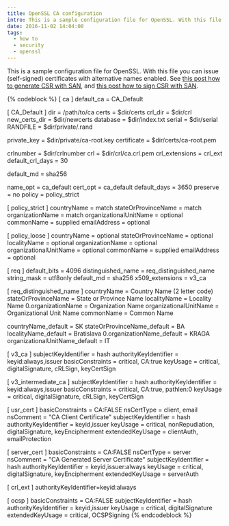 ```yaml
---
title: OpenSSL CA configuration
intro: This is a sample configuration file for OpenSSL. With this file you can issue (self-signed) certificates with alternative names enabled.
date: 2016-11-02 14:04:00
tags:
  - how to
  - security
  - openssl
---
```


This is a sample configuration file for OpenSSL. With this file you can issue (self-signed) certificates with alternative names enabled.
See [this post how to generate CSR with SAN](https://kralik.io/2016/11/07/openssl-generate-csr-with-san), and [this post how to sign CSR with SAN](https://kralio.it/2016/11/07/openssl-sign-csr-with-san).

{% codeblock %}
[ ca ]
default_ca = CA_Default

[ CA_Default ]
dir               = /path/to/ca
certs             = $dir/certs
crl_dir           = $dir/crl
new_certs_dir     = $dir/newcerts
database          = $dir/index.txt
serial            = $dir/serial
RANDFILE          = $dir/private/.rand

private_key       = $dir/private/ca-root.key
certificate       = $dir/certs/ca-root.pem

crlnumber         = $dir/crlnumber
crl               = $dir/crl/ca.crl.pem
crl_extensions    = crl_ext
default_crl_days  = 30

default_md        = sha256

name_opt          = ca_default
cert_opt          = ca_default
default_days      = 3650
preserve          = no
policy            = policy_strict

[ policy_strict ]
countryName             = match
stateOrProvinceName     = match
organizationName        = match
organizationalUnitName  = optional
commonName              = supplied
emailAddress            = optional

[ policy_loose ]
countryName             = optional
stateOrProvinceName     = optional
localityName            = optional
organizationName        = optional
organizationalUnitName  = optional
commonName              = supplied
emailAddress            = optional

[ req ]
default_bits        = 4096
distinguished_name  = req_distinguished_name
string_mask         = utf8only
default_md          = sha256
x509_extensions     = v3_ca

[ req_distinguished_name ]
countryName                     = Country Name (2 letter code)
stateOrProvinceName             = State or Province Name
localityName                    = Locality Name
0.organizationName              = Organization Name
organizationalUnitName          = Organizational Unit Name
commonName                      = Common Name

countryName_default             = SK
stateOrProvinceName_default     = BA
localityName_default            = Bratislava
0.organizationName_default      = KRAGA
organizationalUnitName_default  = IT

[ v3_ca ]
subjectKeyIdentifier = hash
authorityKeyIdentifier = keyid:always,issuer
basicConstraints = critical, CA:true
keyUsage = critical, digitalSignature, cRLSign, keyCertSign

[ v3_intermediate_ca ]
subjectKeyIdentifier = hash
authorityKeyIdentifier = keyid:always,issuer
basicConstraints = critical, CA:true, pathlen:0
keyUsage = critical, digitalSignature, cRLSign, keyCertSign

[ usr_cert ]
basicConstraints = CA:FALSE
nsCertType = client, email
nsComment = "CA Client Certificate"
subjectKeyIdentifier = hash
authorityKeyIdentifier = keyid,issuer
keyUsage = critical, nonRepudiation, digitalSignature, keyEncipherment
extendedKeyUsage = clientAuth, emailProtection

[ server_cert ]
basicConstraints = CA:FALSE
nsCertType = server
nsComment = "CA Generated Server Certificate"
subjectKeyIdentifier = hash
authorityKeyIdentifier = keyid,issuer:always
keyUsage = critical, digitalSignature, keyEncipherment
extendedKeyUsage = serverAuth

[ crl_ext ]
authorityKeyIdentifier=keyid:always

[ ocsp ]
basicConstraints = CA:FALSE
subjectKeyIdentifier = hash
authorityKeyIdentifier = keyid,issuer
keyUsage = critical, digitalSignature
extendedKeyUsage = critical, OCSPSigning
{% endcodeblock %}
